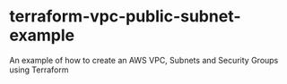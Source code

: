 # terraform-vpc-public-subnet-example

An example of how to create an AWS VPC, Subnets and Security Groups using Terraform
